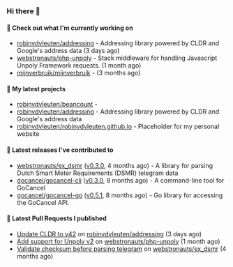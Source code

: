 ### Hi there 👋

#### 👷 Check out what I'm currently working on

- [robinvdvleuten/addressing](https://github.com/robinvdvleuten/addressing) - Addressing library powered by CLDR and Google&#39;s address data (3 days ago)
- [webstronauts/php-unpoly](https://github.com/webstronauts/php-unpoly) - Stack middleware for handling Javascript Unpoly Framework requests. (1 month ago)
- [mijnverbruik/mijnverbruik](https://github.com/mijnverbruik/mijnverbruik) -  (3 months ago)

#### 🌱 My latest projects

- [robinvdvleuten/beancount](https://github.com/robinvdvleuten/beancount) - 
- [robinvdvleuten/addressing](https://github.com/robinvdvleuten/addressing) - Addressing library powered by CLDR and Google&#39;s address data
- [robinvdvleuten/robinvdvleuten.github.io](https://github.com/robinvdvleuten/robinvdvleuten.github.io) - Placeholder for my personal website

#### 🔭 Latest releases I've contributed to

- [webstronauts/ex_dsmr](https://github.com/webstronauts/ex_dsmr) ([v0.3.0](https://github.com/webstronauts/ex_dsmr/releases/tag/v0.3.0), 4 months ago) - A library for parsing Dutch Smart Meter Requirements (DSMR) telegram data
- [gocancel/gocancel-cli](https://github.com/gocancel/gocancel-cli) ([v0.3.0](https://github.com/gocancel/gocancel-cli/releases/tag/v0.3.0), 8 months ago) - A command-line tool for GoCancel
- [gocancel/gocancel-go](https://github.com/gocancel/gocancel-go) ([v0.5.1](https://github.com/gocancel/gocancel-go/releases/tag/v0.5.1), 8 months ago) - Go library for accessing the GoCancel API.

#### 🔨 Latest Pull Requests I published

- [Update CLDR to v42](https://github.com/robinvdvleuten/addressing/pull/8) on [robinvdvleuten/addressing](https://github.com/robinvdvleuten/addressing) (3 days ago)
- [Add support for Unpoly v2](https://github.com/webstronauts/php-unpoly/pull/9) on [webstronauts/php-unpoly](https://github.com/webstronauts/php-unpoly) (1 month ago)
- [Validate checksum before parsing telegram](https://github.com/webstronauts/ex_dsmr/pull/4) on [webstronauts/ex_dsmr](https://github.com/webstronauts/ex_dsmr) (4 months ago)
